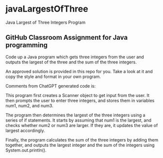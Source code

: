 # javaLargestOfThree
Java Largest of Three Integers Program
## GitHub Classroom Assignment for Java programming

Code up a Java program which gets three integers from the user and outputs the largest of the three and the sum of the three integers.

An approved solution is provided in this repo for you. Take a look at it and copy the style and format in your own program.

Comments from ChatGPT generated code is:

This program first creates a Scanner object to get input from the user. It then prompts the user to enter three integers, and stores them in variables num1, num2, and num3.

The program then determines the largest of the three integers using a series of if statements. It starts by assuming that num1 is the largest, and checks whether num2 or num3 are larger. If they are, it updates the value of largest accordingly.

Finally, the program calculates the sum of the three integers by adding them together, and outputs the largest integer and the sum of the integers using System.out.println().
